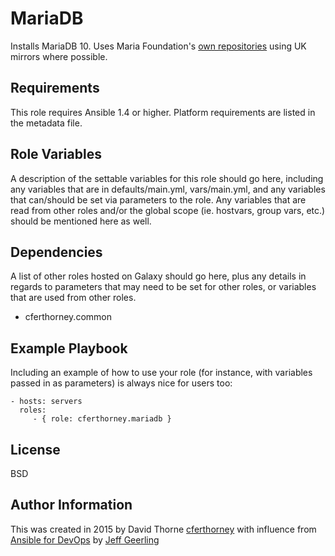 MariaDB
=========

Installs MariaDB 10.  Uses Maria Foundation's [own repositories](http://mariadb.org/mariadb/repositories/) using UK mirrors where possible.

Requirements
------------

This role requires Ansible 1.4 or higher.  Platform requirements are listed in the metadata file.

Role Variables
--------------

A description of the settable variables for this role should go here, including any variables that are in defaults/main.yml, vars/main.yml, and any variables that can/should be set via parameters to the role. Any variables that are read from other roles and/or the global scope (ie. hostvars, group vars, etc.) should be mentioned here as well.

Dependencies
------------

A list of other roles hosted on Galaxy should go here, plus any details in regards to parameters that may need to be set for other roles, or variables that are used from other roles.

* cferthorney.common


Example Playbook
----------------

Including an example of how to use your role (for instance, with variables passed in as parameters) is always nice for users too:

    - hosts: servers
      roles:
         - { role: cferthorney.mariadb }

License
-------

BSD

Author Information
------------------

This was created in 2015 by David Thorne [cferthorney](https://www.davidthorne.net) with influence from [Ansible for DevOps](http://ansiblefordevops.com/) by [Jeff Geerling](http://jeffgeerling.com/)
